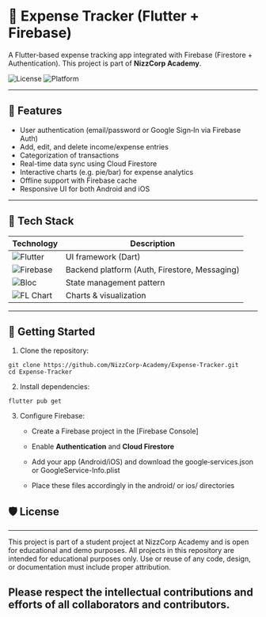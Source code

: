 # 💼 Expense Tracker (Flutter + Firebase)

A Flutter-based expense tracking app integrated with Firebase (Firestore + Authentication). This project is part of **NizzCorp Academy**.

![License](https://img.shields.io/badge/license-MIT-blue)
![Platform](https://img.shields.io/badge/platform-multi--platform-lightgrey)

---

## 🚀 Features

- User authentication (email/password or Google Sign‑In via Firebase Auth)
- Add, edit, and delete income/expense entries
- Categorization of transactions
- Real-time data sync using Cloud Firestore
- Interactive charts (e.g. pie/bar) for expense analytics
- Offline support with Firebase cache
- Responsive UI for both Android and iOS

---

## 🧰 Tech Stack

| Technology | Description |
|-----------|-------------|
| ![Flutter](https://img.shields.io/badge/Flutter-02569B?style=flat&logo=flutter&logoColor=white) | UI framework (Dart) |
| ![Firebase](https://img.shields.io/badge/Firebase-FFCA28?style=flat&logo=firebase&logoColor=black) | Backend platform (Auth, Firestore, Messaging) |
| ![Bloc](https://img.shields.io/badge/Bloc-00509D?style=flat&logo=bloc&logoColor=white) | State management pattern |
| ![FL Chart](https://img.shields.io/badge/FL%20Chart-FF6F00?style=flat&logo=flutter&logoColor=white) | Charts & visualization |

---


## **🧩 Getting Started**

1. Clone the repository:

```
git clone https://github.com/NizzCorp-Academy/Expense-Tracker.git
cd Expense-Tracker
```

2. Install dependencies:

```
flutter pub get
```

3. Configure Firebase:
    
    - Create a Firebase project in the [Firebase Console]
        
    - Enable **Authentication** and **Cloud Firestore**
        
    - Add your app (Android/iOS) and download the google‑services.json or GoogleService-Info.plist
        
    - Place these files accordingly in the android/ or ios/ directories
    
## 🛡️ License
---

This project is part of a student project at NizzCorp Academy and is open for educational and demo purposes. All projects in this repository are intended for educational purposes only. Use or reuse of any code, design, or documentation must include proper attribution.

## Please respect the intellectual contributions and efforts of all collaborators and contributors.

